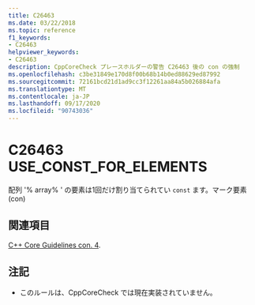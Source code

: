 ```yaml
---
title: C26463
ms.date: 03/22/2018
ms.topic: reference
f1_keywords:
- C26463
helpviewer_keywords:
- C26463
description: CppCoreCheck プレースホルダーの警告 C26463 後の con の強制
ms.openlocfilehash: c3be31849e170d8f00b68b14b0ed88629ed87992
ms.sourcegitcommit: 72161bcd21d1ad9cc3f12261aa84a5b026884afa
ms.translationtype: MT
ms.contentlocale: ja-JP
ms.lasthandoff: 09/17/2020
ms.locfileid: "90743036"
---
```

# <a name="c26463-use_const_for_elements"></a>C26463 USE_CONST_FOR_ELEMENTS

配列 '% array% ' の要素は1回だけ割り当てられてい `const` ます。マーク要素 (con)

## <a name="see-also"></a>関連項目
[C++ Core Guidelines con. 4](https://github.com/isocpp/CppCoreGuidelines/blob/master/CppCoreGuidelines.md#con4-use-const-to-define-objects-with-values-that-do-not-change-after-construction).

## <a name="remark"></a>注記
- このルールは、CppCoreCheck では現在実装されていません。 

